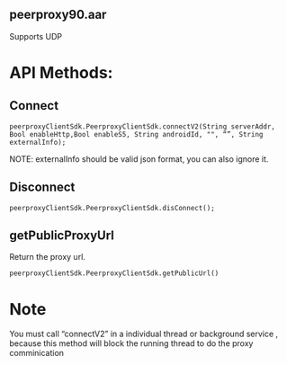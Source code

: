 ## peerproxy90.aar
Supports UDP

# API Methods:
## Connect
```
peerproxyClientSdk.PeerproxyClientSdk.connectV2(String serverAddr, Bool enableHttp,Bool enableS5, String androidId, "", “”, String externalInfo);
```
NOTE: externalInfo should be valid json format, you can also ignore it.

## Disconnect
```
peerproxyClientSdk.PeerproxyClientSdk.disConnect();
```

## getPublicProxyUrl
Return the proxy url.

```
peerproxyClientSdk.PeerproxyClientSdk.getPublicUrl()
```

# Note
You must call “connectV2” in a individual thread or background service , because this method will block the running thread to do the proxy comminication